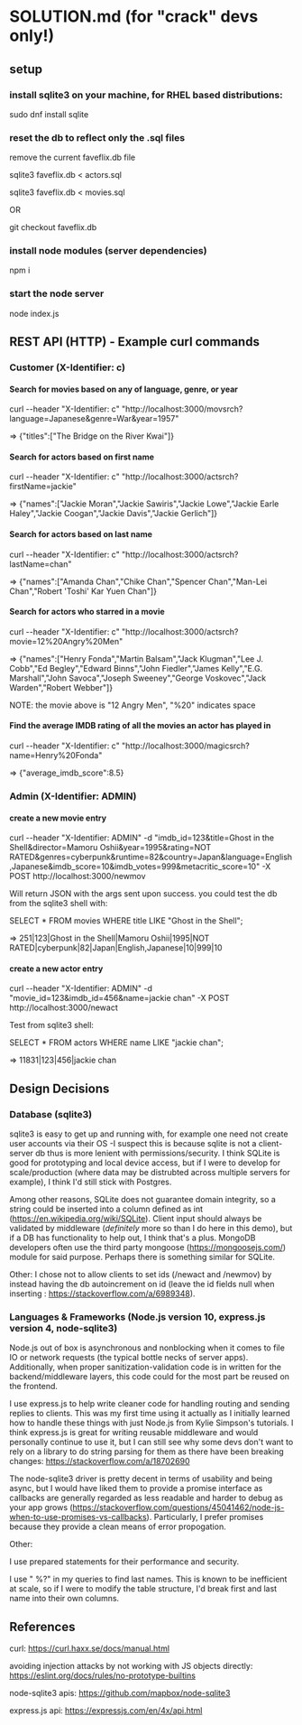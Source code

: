 # SOLUTION.md (for "crack" devs only!)

## setup
### install sqlite3 on your machine, for RHEL based distributions:
sudo dnf install sqlite

### reset the db to reflect only the .sql files
remove the current faveflix.db file

sqlite3 faveflix.db < actors.sql

sqlite3 faveflix.db < movies.sql

OR

git checkout faveflix.db 

### install node modules (server dependencies)
npm i

### start the node server
node index.js

## REST API (HTTP) - Example curl commands 
### Customer (X-Identifier: c)
#### Search for movies based on any of language, genre, or year
curl --header "X-Identifier: c" "http://localhost:3000/movsrch?language=Japanese&genre=War&year=1957"

=> {"titles":["The Bridge on the River Kwai"]}

#### Search for actors based on first name
curl --header "X-Identifier: c" "http://localhost:3000/actsrch?firstName=jackie"

=> {"names":["Jackie Moran","Jackie Sawiris","Jackie Lowe","Jackie Earle Haley","Jackie Coogan","Jackie Davis","Jackie Gerlich"]}

#### Search for actors based on last name
curl --header "X-Identifier: c" "http://localhost:3000/actsrch?lastName=chan"

=> {"names":["Amanda Chan","Chike Chan","Spencer Chan","Man-Lei Chan","Robert 'Toshi' Kar Yuen Chan"]}

#### Search for actors who starred in a movie
curl --header "X-Identifier: c" "http://localhost:3000/actsrch?movie=12%20Angry%20Men"

=> {"names":["Henry Fonda","Martin Balsam","Jack Klugman","Lee J. Cobb","Ed Begley","Edward Binns","John Fiedler","James Kelly","E.G. Marshall","John Savoca","Joseph Sweeney","George Voskovec","Jack Warden","Robert Webber"]}

NOTE: the movie above is "12 Angry Men", "%20" indicates space

#### Find the average IMDB rating of all the movies an actor has played in
curl --header "X-Identifier: c" "http://localhost:3000/magicsrch?name=Henry%20Fonda"

=> {"average_imdb_score":8.5}

### Admin (X-Identifier: ADMIN)
#### create a new movie entry
curl --header "X-Identifier: ADMIN" -d "imdb_id=123&title=Ghost in the Shell&director=Mamoru Oshii&year=1995&rating=NOT RATED&genres=cyberpunk&runtime=82&country=Japan&language=English,Japanese&imdb_score=10&imdb_votes=999&metacritic_score=10" -X POST http://localhost:3000/newmov

Will return JSON with the args sent upon success. you could test the db from the sqlite3 shell with:

SELECT * FROM movies WHERE title LIKE "Ghost in the Shell";

=> 251|123|Ghost in the Shell|Mamoru Oshii|1995|NOT RATED|cyberpunk|82|Japan|English,Japanese|10|999|10

#### create a new actor entry

curl --header "X-Identifier: ADMIN" -d "movie_id=123&imdb_id=456&name=jackie chan" -X POST http://localhost:3000/newact

Test from sqlite3 shell: 

SELECT * FROM actors WHERE name LIKE "jackie chan";

=> 11831|123|456|jackie chan 

## Design Decisions
### Database (sqlite3)
sqlite3 is easy to get up and running with, for example one need not create user accounts via their OS -I suspect this is because sqlite is not a client-server db thus is more lenient with permissions/security. I think SQLite is good for prototyping and local device access, but if I were to develop for scale/production (where data may be distrubted across multiple servers for example), I think I'd still stick with Postgres. 

Among other reasons, SQLite does not guarantee domain integrity, so a string could be inserted into a column defined as int
(https://en.wikipedia.org/wiki/SQLite). Client input should always be validated by middleware (*definitely* more so than I do here in this demo), but if a DB has functionality to help out, I think that's a plus. MongoDB developers often use the third party mongoose (https://mongoosejs.com/) module for said purpose. Perhaps there is something similar for SQLite.

Other: I chose not to allow clients to set ids (/newact and /newmov) by instead having the db autoincrement on id (leave the id fields null when inserting : https://stackoverflow.com/a/6989348).

### Languages & Frameworks (Node.js version 10, express.js version 4, node-sqlite3) 
Node.js out of box is asynchronous and nonblocking when it comes to file IO or network requests (the typical bottle necks of server apps). Additionally, when proper sanitization-validation code is in written for the backend/middleware layers, this code could for the most part be reused on the frontend. 

I use express.js to help write cleaner code for handling routing and sending replies to clients. This was my first time using it actually as I initially learned how to handle these things with just Node.js from Kylie Simpson's tutorials. I think express.js is great for writing reusable middleware and would personally continue to use it, but I can still see why some devs don't want to rely on a library to do string parsing for them as there have been breaking changes:
https://stackoverflow.com/a/18702690

The node-sqlite3 driver is pretty decent in terms of usability and being async, but I would have liked them to provide a promise interface as callbacks are generally regarded as less readable and harder to debug as your app grows (https://stackoverflow.com/questions/45041462/node-js-when-to-use-promises-vs-callbacks). Particularly, I prefer promises because they provide a clean means of error propogation.

Other: 

I use prepared statements for their performance and security. 

I use " %?" in my queries to find last names. This is known to be inefficient at scale, so if I were
to modify the table structure, I'd break first and last name into their own columns.

## References
curl: https://curl.haxx.se/docs/manual.html

avoiding injection attacks by not working with JS objects directly: https://eslint.org/docs/rules/no-prototype-builtins

node-sqlite3 apis: https://github.com/mapbox/node-sqlite3

express.js api: https://expressjs.com/en/4x/api.html
